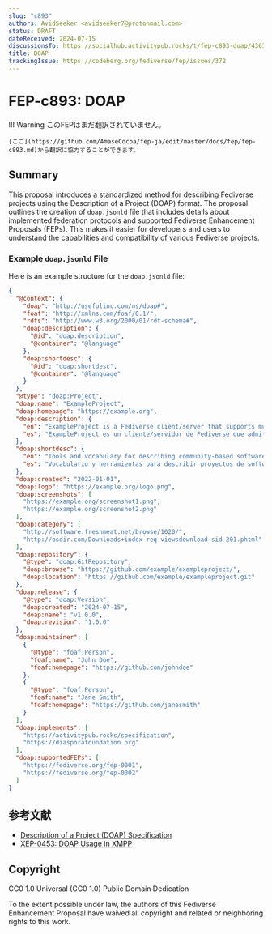 ```yaml
---
slug: "c893"
authors: AvidSeeker <avidseeker7@protonmail.com>
status: DRAFT
dateReceived: 2024-07-15
discussionsTo: https://socialhub.activitypub.rocks/t/fep-c893-doap/4363
title: DOAP
trackingIssue: https://codeberg.org/fediverse/fep/issues/372
---
```

# FEP-c893: DOAP
!!! Warning
    このFEPはまだ翻訳されていません。

    [ここ](https://github.com/AmaseCocoa/fep-ja/edit/master/docs/fep/fep-c893.md)から翻訳に協力することができます。

## Summary

This proposal introduces a standardized method for describing Fediverse projects
using the Description of a Project (DOAP) format. The proposal outlines the
creation of `doap.jsonld` file that includes details about implemented
federation protocols and supported Fediverse Enhancement Proposals (FEPs). This
makes it easier for developers and users to understand the capabilities and
compatibility of various Fediverse projects.

### Example `doap.jsonld` File

Here is an example structure for the `doap.jsonld` file:

```json
{
  "@context": {
    "doap": "http://usefulinc.com/ns/doap#",
    "foaf": "http://xmlns.com/foaf/0.1/",
    "rdfs": "http://www.w3.org/2000/01/rdf-schema#",
    "doap:description": {
      "@id": "doap:description",
      "@container": "@language"
    },
    "doap:shortdesc": {
      "@id": "doap:shortdesc",
      "@container": "@language"
    }
  },
  "@type": "doap:Project",
  "doap:name": "ExampleProject",
  "doap:homepage": "https://example.org",
  "doap:description": {
    "en": "ExampleProject is a Fediverse client/server that supports multiple protocols and enhancements.",
    "es": "ExampleProject es un cliente/servidor de Fediverse que admite múltiples protocolos y mejoras."
  },
  "doap:shortdesc": {
    "en": "Tools and vocabulary for describing community-based software projects.",
    "es": "Vocabulario y herramientas para describir proyectos de software comunitarios."
  },
  "doap:created": "2022-01-01",
  "doap:logo": "https://example.org/logo.png",
  "doap:screenshots": [
    "https://example.org/screenshot1.png",
    "https://example.org/screenshot2.png"
  ],
  "doap:category": [
    "http://software.freshmeat.net/browse/1020/",
    "http://osdir.com/Downloads+index-req-viewsdownload-sid-201.phtml"
  ],
  "doap:repository": {
    "@type": "doap:GitRepository",
    "doap:browse": "https://github.com/example/exampleproject/",
    "doap:location": "https://github.com/example/exampleproject.git"
  },
  "doap:release": {
    "@type": "doap:Version",
    "doap:created": "2024-07-15",
    "doap:name": "v1.0.0",
    "doap:revision": "1.0.0"
  },
  "doap:maintainer": [
    {
      "@type": "foaf:Person",
      "foaf:name": "John Doe",
      "foaf:homepage": "https://github.com/johndoe"
    },
    {
      "@type": "foaf:Person",
      "foaf:name": "Jane Smith",
      "foaf:homepage": "https://github.com/janesmith"
    }
  ],
  "doap:implements": [
    "https://activitypub.rocks/specification",
    "https://diasporafoundation.org"
  ],
  "doap:supportedFEPs": [
    "https://fediverse.org/fep-0001",
    "https://fediverse.org/fep-0002"
  ]
}
```

## 参考文献

- [Description of a Project (DOAP) Specification](http://usefulinc.com/ns/doap#)
- [XEP-0453: DOAP Usage in XMPP](https://xmpp.org/extensions/xep-0453.html)

## Copyright

CC0 1.0 Universal (CC0 1.0) Public Domain Dedication

To the extent possible under law, the authors of this Fediverse Enhancement
Proposal have waived all copyright and related or neighboring rights to this
work.
